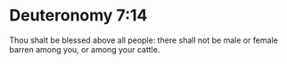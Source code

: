 # Deuteronomy 7:14

Thou shalt be blessed above all people: there shall not be male or female barren among you, or among your cattle.